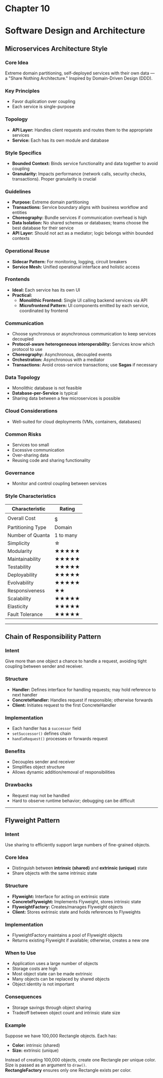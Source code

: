 # Chapter 10
# Software Design and Architecture

## Microservices Architecture Style

### Core Idea
Extreme domain partitioning, self-deployed services with their own data — a "Share Nothing Architecture." Inspired by Domain-Driven Design (DDD).

### Key Principles
- Favor duplication over coupling  
- Each service is single-purpose  

### Topology
- **API Layer:** Handles client requests and routes them to the appropriate services  
- **Service:** Each has its own module and database  

### Style Specifics
- **Bounded Context:** Binds service functionality and data together to avoid coupling  
- **Granularity:** Impacts performance (network calls, security checks, transactions). Proper granularity is crucial  

### Guidelines
- **Purpose:** Extreme domain partitioning  
- **Transactions:** Service boundary aligns with business workflow and entities  
- **Choreography:** Bundle services if communication overhead is high  
- **Data Isolation:** No shared schemas or databases; teams choose the best database for their service  
- **API Layer:** Should not act as a mediator; logic belongs within bounded contexts  

### Operational Reuse
- **Sidecar Pattern:** For monitoring, logging, circuit breakers  
- **Service Mesh:** Unified operational interface and holistic access  

### Frontends
- **Ideal:** Each service has its own UI  
- **Practical:**  
  - **Monolithic Frontend:** Single UI calling backend services via API  
  - **Microfrontend Pattern:** UI components emitted by each service, coordinated by frontend  

### Communication
- Choose synchronous or asynchronous communication to keep services decoupled  
- **Protocol-aware heterogeneous interoperability:** Services know which protocol to use  
- **Choreography:** Asynchronous, decoupled events  
- **Orchestration:** Asynchronous with a mediator  
- **Transactions:** Avoid cross-service transactions; use **Sagas** if necessary  

### Data Topology
- Monolithic database is not feasible  
- **Database-per-Service** is typical  
- Sharing data between a few microservices is possible  

### Cloud Considerations
- Well-suited for cloud deployments (VMs, containers, databases)  

### Common Risks
- Services too small  
- Excessive communication  
- Over-sharing data  
- Reusing code and sharing functionality  

### Governance
- Monitor and control coupling between services  

### Style Characteristics
| Characteristic    | Rating |
|-----------------|--------|
| Overall Cost      | $$$$$ |
| Partitioning Type | Domain |
| Number of Quanta  | 1 to many |
| Simplicity        | ☆ |
| Modularity        | ★★★★★ |
| Maintainability   | ★★★★★ |
| Testability       | ★★★★★ |
| Deployability     | ★★★★★ |
| Evolvability      | ★★★★★ |
| Responsiveness    | ★★ |
| Scalability       | ★★★★★ |
| Elasticity        | ★★★★★ |
| Fault Tolerance   | ★★★★★ |

---

## Chain of Responsibility Pattern

### Intent
Give more than one object a chance to handle a request, avoiding tight coupling between sender and receiver.

### Structure
- **Handler:** Defines interface for handling requests; may hold reference to next handler  
- **ConcreteHandler:** Handles request if responsible; otherwise forwards  
- **Client:** Initiates request to the first ConcreteHandler  

### Implementation
- Each handler has a `successor` field  
- `setSuccessor()` defines chain  
- `handleRequest()` processes or forwards request  

### Benefits
- Decouples sender and receiver  
- Simplifies object structure  
- Allows dynamic addition/removal of responsibilities  

### Drawbacks
- Request may not be handled  
- Hard to observe runtime behavior; debugging can be difficult  

---

## Flyweight Pattern

### Intent
Use sharing to efficiently support large numbers of fine-grained objects.

### Core Idea
- Distinguish between **intrinsic (shared)** and **extrinsic (unique)** state  
- Share objects with the same intrinsic state  

### Structure
- **Flyweight:** Interface for acting on extrinsic state  
- **ConcreteFlyweight:** Implements Flyweight, stores intrinsic state  
- **FlyweightFactory:** Creates/manages Flyweight objects  
- **Client:** Stores extrinsic state and holds references to Flyweights  

### Implementation
- FlyweightFactory maintains a pool of Flyweight objects  
- Returns existing Flyweight if available; otherwise, creates a new one  

### When to Use
- Application uses a large number of objects  
- Storage costs are high  
- Most object state can be made extrinsic  
- Many objects can be replaced by shared objects  
- Object identity is not important  

### Consequences
- Storage savings through object sharing  
- Tradeoff between object count and intrinsic state size  

### Example
Suppose we have 100,000 Rectangle objects. Each has:  
- **Color:** intrinsic (shared)  
- **Size:** extrinsic (unique)  

Instead of creating 100,000 objects, create one Rectangle per unique color. Size is passed as an argument to `draw()`.  
**RectangleFactory** ensures only one Rectangle exists per color.
